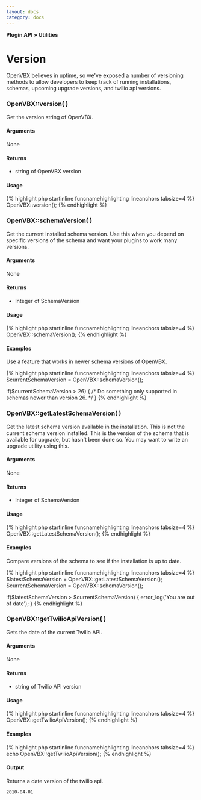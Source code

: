 ```yaml
---
layout: docs
category: docs
---
```


**Plugin API &raquo; Utilities**

# Version #

OpenVBX believes in uptime, so we've exposed a number of versioning methods to allow developers to keep track of running installations, schemas, upcoming upgrade versions, and twilio api versions.

### OpenVBX::version( ) ###

Get the version string of OpenVBX. 

#### Arguments ####

None

#### Returns ####

* string of OpenVBX version

#### Usage ####

{% highlight php startinline funcnamehighlighting lineanchors tabsize=4 %}
OpenVBX::version();
{% endhighlight %}

### OpenVBX::schemaVersion( ) ###

Get the current installed schema version.  Use this when you depend on specific versions of the schema and want your plugins to work many versions.

#### Arguments ####

None

#### Returns ####

* Integer of SchemaVersion

#### Usage ####

{% highlight php startinline funcnamehighlighting lineanchors tabsize=4 %}
OpenVBX::schemaVersion();
{% endhighlight %}

#### Examples ####

Use a feature that works in newer schema versions of OpenVBX.

{% highlight php startinline funcnamehighlighting lineanchors tabsize=4 %}
$currentSchemaVersion = OpenVBX::schemaVersion();

if($currentSchemaVersion > 26) {
	/* Do something only supported in schemas newer than version 26. */
}
{% endhighlight %}

### OpenVBX::getLatestSchemaVersion( ) ###

Get the latest schema version available in the installation.  This is not the current schema version installed.
This is the version of the schema that is available for upgrade, but hasn't been done so.  You may want to write an upgrade utility using this.

#### Arguments ####

None

#### Returns ####

* Integer of SchemaVersion

#### Usage ####

{% highlight php startinline funcnamehighlighting lineanchors tabsize=4 %}
OpenVBX::getLatestSchemaVersion();
{% endhighlight %}

#### Examples ####

Compare versions of the schema to see if the installation is up to date.

{% highlight php startinline funcnamehighlighting lineanchors tabsize=4 %}
$latestSchemaVersion = OpenVBX::getLatestSchemaVersion();
$currentSchemaVersion = OpenVBX::schemaVersion();

if($latestSchemaVersion > $currentSchemaVersion) {
	error_log('You are out of date');
}
{% endhighlight %}

### OpenVBX::getTwilioApiVersion( ) ###

Gets the date of the current Twilio API.  

#### Arguments ####

None

#### Returns ####

* string of Twilio API version

#### Usage ####

{% highlight php startinline funcnamehighlighting lineanchors tabsize=4 %}
OpenVBX::getTwilioApiVersion();
{% endhighlight %}

#### Examples ####
	
{% highlight php startinline funcnamehighlighting lineanchors tabsize=4 %}
echo OpenVBX::getTwilioApiVersion();
{% endhighlight %}

#### Output ####

Returns a date version of the twilio api.

    2010-04-01